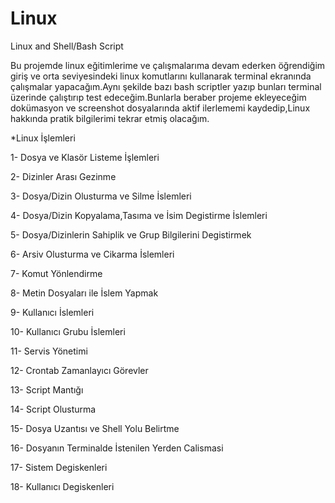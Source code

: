 # Linux

Linux and Shell/Bash Script

Bu projemde linux eğitimlerime ve çalışmalarıma devam ederken öğrendiğim giriş ve orta seviyesindeki linux komutlarını kullanarak terminal ekranında çalışmalar yapacağım.Aynı şekilde bazı bash scriptler yazıp bunları terminal üzerinde çalıştırıp test edeceğim.Bunlarla beraber projeme ekleyeceğim dokümasyon ve screenshot dosyalarında aktif ilerlememi kaydedip,Linux hakkında pratik bilgilerimi tekrar etmiş olacağım.


*Linux İşlemleri

1-  Dosya ve Klasör Listeme İşlemleri

2-  Dizinler Arası Gezinme

3-  Dosya/Dizin Olusturma ve Silme İslemleri

4-  Dosya/Dizin Kopyalama,Tasıma ve İsim Degistirme İslemleri

5-  Dosya/Dizinlerin Sahiplik ve Grup Bilgilerini Degistirmek

6-  Arsiv Olusturma ve Cikarma İslemleri

7-  Komut Yönlendirme

8-  Metin Dosyaları ile İslem Yapmak

9-  Kullanıcı İslemleri

10- Kullanıcı Grubu İslemleri

11- Servis Yönetimi

12- Crontab Zamanlayıcı Görevler

13- Script Mantığı

14- Script Olusturma

15- Dosya Uzantısı ve Shell Yolu Belirtme

16- Dosyanın Terminalde İstenilen Yerden Calismasi

17- Sistem Degiskenleri

18- Kullanıcı Degiskenleri

